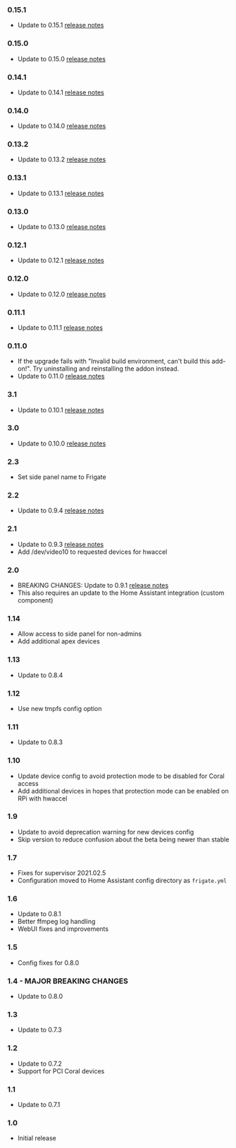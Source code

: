 ### 0.15.1

- Update to 0.15.1 [release notes](https://github.com/blakeblackshear/frigate/releases/tag/v0.15.1)

### 0.15.0

- Update to 0.15.0 [release notes](https://github.com/blakeblackshear/frigate/releases/tag/v0.15.0)

### 0.14.1

- Update to 0.14.1 [release notes](https://github.com/blakeblackshear/frigate/releases/tag/v0.14.1)

### 0.14.0

- Update to 0.14.0 [release notes](https://github.com/blakeblackshear/frigate/releases/tag/v0.14.0)

### 0.13.2

- Update to 0.13.2 [release notes](https://github.com/blakeblackshear/frigate/releases/tag/v0.13.2)

### 0.13.1

- Update to 0.13.1 [release notes](https://github.com/blakeblackshear/frigate/releases/tag/v0.13.1)

### 0.13.0

- Update to 0.13.0 [release notes](https://github.com/blakeblackshear/frigate/releases/tag/v0.13.0)

### 0.12.1

- Update to 0.12.1 [release notes](https://github.com/blakeblackshear/frigate/releases/tag/v0.12.1)

### 0.12.0

- Update to 0.12.0 [release notes](https://github.com/blakeblackshear/frigate/releases/tag/v0.12.0)

### 0.11.1

- Update to 0.11.1 [release notes](https://github.com/blakeblackshear/frigate/releases/tag/v0.11.1)

### 0.11.0

- If the upgrade fails with "Invalid build environment, can't build this add-on!". Try uninstalling and reinstalling the addon instead.
- Update to 0.11.0 [release notes](https://github.com/blakeblackshear/frigate/releases/tag/v0.11.0)

### 3.1

- Update to 0.10.1 [release notes](https://github.com/blakeblackshear/frigate/releases/tag/v0.10.1)

### 3.0

- Update to 0.10.0 [release notes](https://github.com/blakeblackshear/frigate/releases/tag/v0.10.0)

### 2.3

- Set side panel name to Frigate

### 2.2

- Update to 0.9.4 [release notes](https://github.com/blakeblackshear/frigate/releases/tag/v0.9.4)

### 2.1

- Update to 0.9.3 [release notes](https://github.com/blakeblackshear/frigate/releases/tag/v0.9.3)
- Add /dev/video10 to requested devices for hwaccel

### 2.0

- BREAKING CHANGES: Update to 0.9.1 [release notes](https://github.com/blakeblackshear/frigate/releases/tag/v0.9.1)
- This also requires an update to the Home Assistant integration (custom component)

### 1.14

- Allow access to side panel for non-admins
- Add additional apex devices

### 1.13

- Update to 0.8.4

### 1.12

- Use new tmpfs config option

### 1.11

- Update to 0.8.3

### 1.10

- Update device config to avoid protection mode to be disabled for Coral access
- Add additional devices in hopes that protection mode can be enabled on RPi with hwaccel

### 1.9

- Update to avoid deprecation warning for new devices config
- Skip version to reduce confusion about the beta being newer than stable

### 1.7

- Fixes for supervisor 2021.02.5
- Configuration moved to Home Assistant config directory as `frigate.yml`

### 1.6

- Update to 0.8.1
- Better ffmpeg log handling
- WebUI fixes and improvements

### 1.5

- Config fixes for 0.8.0

### 1.4 - MAJOR BREAKING CHANGES

- Update to 0.8.0

### 1.3

- Update to 0.7.3

### 1.2

- Update to 0.7.2
- Support for PCI Coral devices

### 1.1

- Update to 0.7.1

### 1.0

- Initial release
